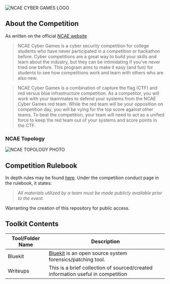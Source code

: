 ![NCAE CYBER GAMES LOGO](https://dots.neit.edu/cybercenter/wp-content/uploads/sites/42/2021/11/Capto_Capture-2021-11-19_01-41-20_PM.png)

## About the Competition
As written on the official [NCAE website](https://www.ncaecybergames.org)

> NCAE Cyber Games is a cyber security competition for college students who have never participated in a competition or hackathon before. Cyber competitions are a great way to build your skills and learn about the industry, but they can be intimidating if you’ve never tried one before. This program aims to make it easy (and fun) for students to see how competitions work and learn with others who are also new.

>NCAE Cyber Games is a combination of capture the flag (CTF) and red versus blue infrastructure competition. As a competitor, you will work with your teammates to defend your systems from the NCAE Cyber Games red team. While the red team will be your opposition on competition day, you will be vying for the top score against other teams. To beat the competition, your team will need to act as a unified force to keep the red team out of your systems and score points in the CTF.

### NCAE Topology

![NCAE TOPOLOGY PHOTO](https://www.ncaecybergames.org/_app/immutable/assets/topology.d995562d.png)

## Competition Rulebook
In depth rules may be found [here](https://www.ncaecybergames.org/rules/). Under the competition conduct page in the rulebook, it states:

>*All materials utilized by a team must be made publicly available prior to the event.*

Warranting the creation of this repository for public access. 

## Toolkit Contents
| Tool/Folder Name  | Description |
| ------------- | ------------- |
| Bluekit       | [Bluekit](https://github.com/SYNT4X1/Bluekit) is an open source system forensics/patching tool.  |
| Writeups      | This is a brief collection of sourced/created information useful in competition |
